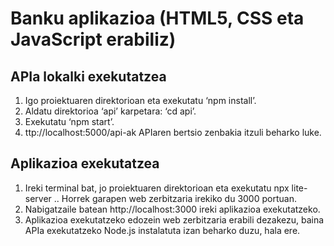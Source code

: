 # Banku aplikazioa (HTML5, CSS eta JavaScript erabiliz)  

## APIa lokalki exekutatzea  

1. Igo proiektuaren direktorioan eta exekutatu ‘npm install’.
2. Aldatu direktorioa ‘api’ karpetara: ‘cd api’.
3. Exekutatu ‘npm start’.
4. ttp://localhost:5000/api-ak APIaren bertsio zenbakia itzuli beharko luke.  

## Aplikazioa exekutatzea  

1. Ireki terminal bat, jo proiektuaren direktorioan eta exekutatu npx lite-server .. Horrek garapen web zerbitzaria irekiko du 3000 portuan.
2. Nabigatzaile batean http://localhost:3000 ireki aplikazioa exekutatzeko.
3. Aplikazioa exekutatzeko edozein web zerbitzaria erabili dezakezu, baina APIa exekutatzeko Node.js instalatuta izan beharko duzu, hala ere.